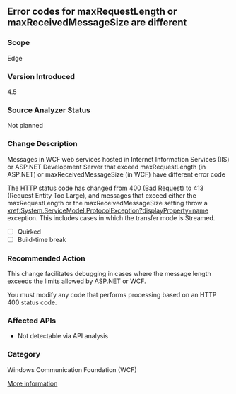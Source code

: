 ## Error codes for maxRequestLength or maxReceivedMessageSize are different

### Scope
Edge

### Version Introduced
4.5

### Source Analyzer Status
Not planned

### Change Description

Messages in WCF web services hosted in Internet Information Services (IIS) or
ASP.NET Development Server that exceed maxRequestLength (in ASP.NET) or
maxReceivedMessageSize (in WCF) have different error code

The HTTP status code has changed from 400 (Bad Request) to 413 (Request Entity
Too Large), and messages that exceed either the maxRequestLength or the
maxReceivedMessageSize setting throw a
<xref:System.ServiceModel.ProtocolException?displayProperty=name> exception.
This includes cases in which the transfer mode is Streamed.

- [ ] Quirked
- [ ] Build-time break

### Recommended Action

This change facilitates debugging in cases where the message length exceeds the
limits allowed by ASP.NET or WCF.

You must modify any code that performs processing based on an HTTP 400 status code.

### Affected APIs
* Not detectable via API analysis

### Category
Windows Communication Foundation (WCF)

[More information](https://msdn.microsoft.com/en-us/library/hh367887(v=vs.110).aspx#wcf)

<!-- breaking change id: 45 -->
